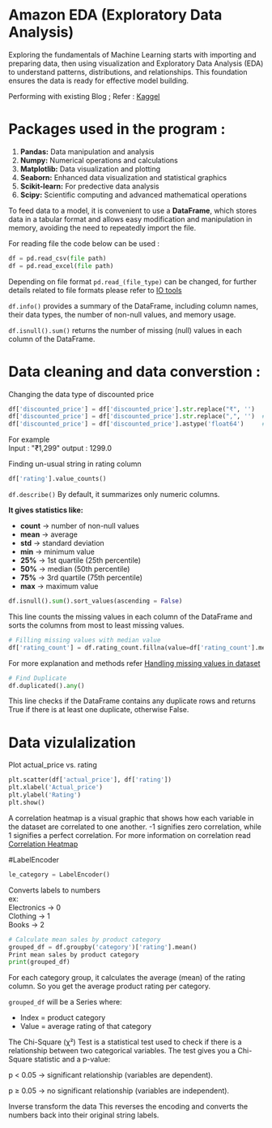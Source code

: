 # Amazon EDA (Exploratory Data Analysis)
Exploring the fundamentals of Machine Learning starts with importing and preparing data, then using visualization and Exploratory Data Analysis (EDA) to understand patterns, distributions, and relationships. This foundation ensures the data is ready for effective model building.


Performing with existing Blog ; Refer : [Kaggel](https://www.kaggle.com/code/mehakiftikhar/amazon-sales-dataset-eda#Amazon-Sales-Dataset-EDA)

# Packages used in the program : 
1. **Pandas:** Data manipulation and analysis
2. **Numpy:** Numerical operations and calculations
3. **Matplotlib:** Data visualization and plotting
4. **Seaborn:** Enhanced data visualization and statistical graphics
6. **Scikit-learn:** For predective data analysis
5. **Scipy:** Scientific computing and advanced mathematical operations



To feed data to a model, it is convenient to use a __DataFrame__, which stores data in a tabular format and allows easy modification and manipulation in memory, avoiding the need to repeatedly import the file.

For reading file the code below can be used : 

```python
df = pd.read_csv(file path)
df = pd.read_excel(file path)
```

Depending on file format ```pd.read_(file_type)``` can be changed, for further details related to file formats please refer to [IO tools](https://pandas.pydata.org/docs/user_guide/io.html)


```df.info()``` provides a summary of the DataFrame, including column names, their data types, the number of non-null values, and memory usage.

```df.isnull().sum()``` returns the number of missing (null) values in each column of the DataFrame.


# Data cleaning and data converstion :

Changing the data type of discounted price
```python
df['discounted_price'] = df['discounted_price'].str.replace("₹", '')   # remove ₹ symbol
df['discounted_price'] = df['discounted_price'].str.replace(",", '')  # remove commas
df['discounted_price'] = df['discounted_price'].astype('float64')     # convert to float
```

For example \
Input : "₹1,299"  output :  1299.0


Finding un-usual string in rating column

```python
df['rating'].value_counts()
```

```df.describe()``` By default, it summarizes only numeric columns.

**It gives statistics like:**
* **count** → number of non-null values
* **mean** → average
* **std** → standard deviation
* **min** → minimum value
* **25%** → 1st quartile (25th percentile)
* **50%** → median (50th percentile)
* **75%** → 3rd quartile (75th percentile)
* **max** → maximum value


```python
df.isnull().sum().sort_values(ascending = False)
```  
This line counts the missing values in each column of the DataFrame and sorts the columns from most to least missing values.


```python
# Filling missing values with median value
df['rating_count'] = df.rating_count.fillna(value=df['rating_count'].median())
```
For more explanation and methods refer [Handling missing values in dataset](https://medium.com/@pingsubhak/handling-missing-values-in-dataset-7-methods-that-you-need-to-know-5067d4e32b62)

```python
# Find Duplicate 
df.duplicated().any()
```
This line checks if the DataFrame contains any duplicate rows and returns True if there is at least one duplicate, otherwise False.


# Data vizulalization 

Plot actual_price vs. rating 
```python
plt.scatter(df['actual_price'], df['rating'])
plt.xlabel('Actual_price')
plt.ylabel('Rating')
plt.show()
```


A correlation heatmap is a visual graphic that shows how each variable in the dataset are correlated to one another. -1 signifies zero correlation, while 1 signifies a perfect correlation.
For more information on correlation read [Correlation Heatmap](https://medium.com/5-minute-eda/5-minute-eda-correlation-heatmap-b57bbb7bae14)


#LabelEncoder
```python
le_category = LabelEncoder()
```
Converts labels to numbers\
ex:\
Electronics → 0  
Clothing    → 1  
Books       → 2

```python
# Calculate mean sales by product category
grouped_df = df.groupby('category')['rating'].mean()
Print mean sales by product category
print(grouped_df)
```
For each category group, it calculates the average (mean) of the rating column.
So you get the average product rating per category.

```grouped_df``` will be a Series where:
* Index = product category
* Value = average rating of that category


The Chi-Square (χ²) Test is a statistical test used to check if there is a relationship between two categorical variables.
The test gives you a Chi-Square statistic and a p-value:

p < 0.05 → significant relationship (variables are dependent).

p ≥ 0.05 → no significant relationship (variables are independent).


Inverse transform the data
This reverses the encoding and converts the numbers back into their original string labels.
